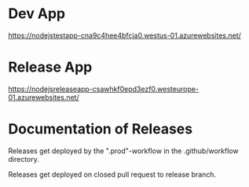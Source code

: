 # Dev App
https://nodejstestapp-cna9c4hee4bfcja0.westus-01.azurewebsites.net/

# Release App
https://nodejsreleaseapp-csawhkf0epd3ezf0.westeurope-01.azurewebsites.net/

# Documentation of Releases

Releases get deployed by the ".prod"-workflow in the .github/workflow directory.

Releases get deployed on closed pull request to release branch.


